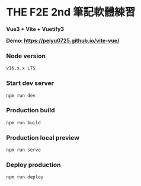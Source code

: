 # THE F2E 2nd 筆記軟體練習
**Vue3 + Vite + Vuetify3**

**Demo: https://peiyu0725.github.io/vite-vue/**

### Node version
```
v16.x.x LTS
```

### Start dev server
```
npm run dev
```

### Production build
```
npm run build
```

### Production local preview
```
npm run serve
```

### Deploy production
```
npm run deploy
```